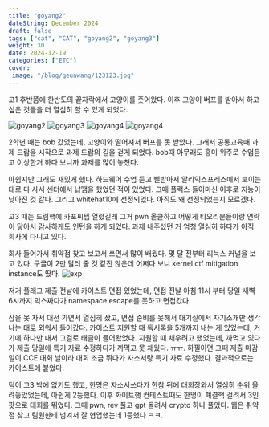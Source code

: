 ```yaml
---
title: "goyang2"
dateString: December 2024
draft: false
tags: ["cat", "CAT", "goyang2", "goyang3"]
weight: 30
date: 2024-12-19
categories: ["ETC"]
cover:
 image: "/blog/geunwang/123123.jpg"
---
```


고1 후반쯤에 한반도의 끝자락에서 고양이를 줏어왔다.
이후 고양이 버프를 받아서 하고 싶은 것들을 더 열심히 할 수 있게 되었다.

![goyang2](/blog/geunwang/20240116_094214.jpg)
![goyang3](/blog/geunwang/20241129_084448.jpg)
![goyang4](/blog/geunwang/20240710_201001.jpg)
![goyang4](/blog/geunwang/20240526_122229.jpg)

2학년 때는 bob 갔었는데, 고양이와 떨어져서 버프를 못 받았다.
그래서 공통교육때 과제 드랍을 시작으로 과제 드랍의 길을 걷게 되었다.
bob때 아무래도 흥미 위주로 수업듣고 이상한거 하다 보니까 과제를 많이 놓쳤다.

아쉽지만 그래도 재밌게 했다.
하드웨어 수업 듣고 삘받아서 알리익스프레스에서 보이는 대로 다 사서 센터에서 납땜을 했었던 적이 있었다.
그때 플럭스 들이마신 이후로 지능이 낮아진 것 같다.
그리고 whitehat10에 선정되었다.
아직도 왜 선정되었는지 모르겠다.

고3 때는 드림핵에 카포씨텝 열렸길래 그거 pwn 올클하고 어떻게 티오리분들이랑 연락이 닿아서 감사하게도 인턴을 하게 되었다.
과제 내주셨던 거 엄청 열심히 하다가 아직 회사에 다니고 있다.

회사 들어가서 취약점 찾고 보고서 쓰면서 많이 배웠다.
몇 달 전부터 리눅스 커널을 보고 있다.
구글이 2만 달러 줄 것 같진 않은데 어쩌다 보니 kernel ctf mitigation instance도 땄다.
![exp](/blog/geunwang/image.png)

저거 플래그 제출 전날에 카이스트 면접 있었는데, 면접 전날 아침 11시 부터 당일 새벽 6시까지 익스짜다가 namespace escape를 못하고 면접갔다.

잠을 못 자서 대전 가면서 열심히 잤고, 면접 준비를 못해서 대기실에서 자기소개만 생각나는 대로 외워서 들어갔다.
카이스트 지원할 때 독서록을 5개까지 내는 게 있었는데, 거기에 하나만 내서 그걸로 태클이 들어왔었다.
지원할 때 채우려고 했었는데, 까먹고 있다가 제출 당일에 특기 자료 수정하다가 까먹고 못 채웠다. ㅠㅠ.
하필이면 그때 제출 마감일이 CCE 대회 날이라 대회 조금 뛰다가 자소서랑 특기 자료 수정했다.
결과적으로는 카이스트에 붙었다.

팀이 고3 밖에 없기도 했고, 한명은 자소서쓰다가 한참 뒤에 대회장와서 열심히 순위 올려놓았었는데, 아쉽게 2등했다.
이후 화이트햇 컨테스트때도 한명이 폐결핵 걸려서 3인팟으로 대회를 뛰었다.
그때 pwn, rev 풀고 gpt 돌려서 crypto 하나 풀었다.
웹은 취약점 찾고 팀원한테 넘겨서 잘 협업했는데 1등했다 ㅋㅋ.